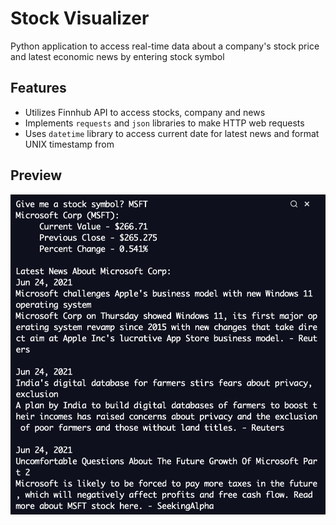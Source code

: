 # Stock Visualizer
Python application to access real-time data about a company's stock price and latest economic news by entering stock symbol

## Features
* Utilizes Finnhub API to access stocks, company and news
* Implements `requests` and `json` libraries to make HTTP web requests
* Uses `datetime` library to access current date for latest news and format UNIX timestamp from

## Preview
![image](VisualizerExample.png)